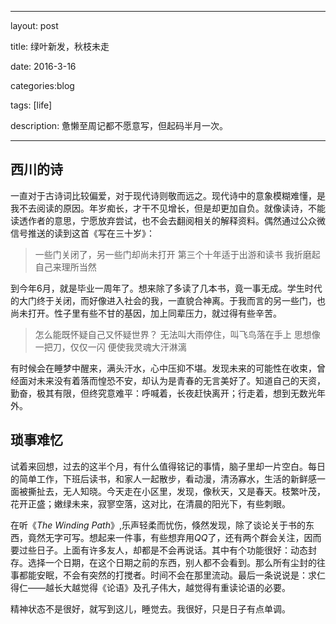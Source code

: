 ﻿---

layout: post 

title: 绿叶新发，秋枝未走

date: 2016-3-16

categories:blog
 
tags: [life]

description: 惫懒至周记都不愿意写，但起码半月一次。

---

## 西川的诗

一直对于古诗词比较偏爱，对于现代诗则敬而远之。现代诗中的意象模糊难懂，是我不去阅读的原因。年岁痴长，才干不见增长，但是却更加自负。就像读诗，不能读透作者的意思，宁愿放弃尝试，也不会去翻阅相关的解释资料。偶然通过公众微信号推送的读到这首《写在三十岁》：

> 一些门关闭了，另一些门却尚未打开
> 第三个十年适于出游和读书
> 我折磨起自己来理所当然 

到今年6月，就是毕业一周年了。想来除了多读了几本书，竟一事无成。学生时代的大门终于关闭，而好像进入社会的我，一直貌合神离。于我而言的另一些门，也尚未打开。性子里有些不甘的基因，加上同辈压力，就过得有些辛苦。

> 怎么能既怀疑自己又怀疑世界？
> 无法叫大雨停住，叫飞鸟落在手上
> 思想像一把刀，仅仅一闪
> 便使我灵魂大汗淋漓

有时候会在睡梦中醒来，满头汗水，心中压抑不堪。发现未来的可能性在收束，曾经面对未来没有着落而惶恐不安，却认为是青春的无言美好了。知道自己的天资，勤奋，极其有限，但终究意难平：呼喊着，长夜赶快离开；行走着，想到无数光年外。

## 琐事难忆

试着来回想，过去的这半个月，有什么值得铭记的事情，脑子里却一片空白。每日的简单工作，下班后读书，和家人一起散步，看动漫，清汤寡水，生活的新鲜感一面被撕扯去，无人知晓。今天走在小区里，发现，像秋天，又是春天。枝繁叶茂，花开正盛；嫩绿未来，寂寥空落，这对比，在清晨的阳光下，有些刺眼。

在听《*The Winding Path*》,乐声轻柔而忧伤，倏然发现，除了谈论关于书的东西，竟然无字可写。想起来一件事，有些想弃用*QQ*了，还有两个群会关注，因而要过些日子。上面有许多友人，却都是不会再说话。其中有个功能很好：动态封存。选择一个日期，在这个日期之前的东西，别人都不会看到。那么所有尘封的往事都能安眠，不会有突然的打搅者。时间不会在那里流动。最后一条说说是：求仁得仁——越长大越觉得《论语》及孔子伟大，越觉得有重读论语的必要。

精神状态不是很好，就写到这儿，睡觉去。我很好，只是日子有点单调。